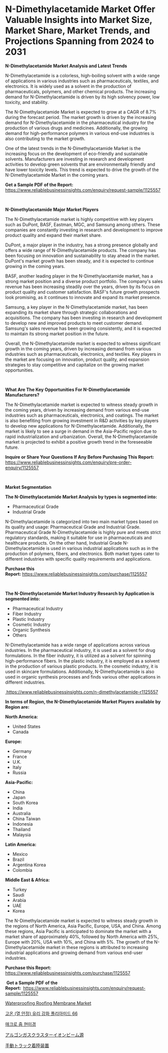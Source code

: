 <p><h1>N-Dimethylacetamide Market Offer Valuable Insights into Market Size, Market Share, Market Trends, and Projections Spanning from 2024 to 2031</h1></p><p><strong>N-Dimethylacetamide Market Analysis and Latest Trends</strong></p>
<p><p>N-Dimethylacetamide is a colorless, high-boiling solvent with a wide range of applications in various industries such as pharmaceuticals, textiles, and electronics. It is widely used as a solvent in the production of pharmaceuticals, polymers, and other chemical products. The increasing demand for N-Dimethylacetamide is driven by its high solvency power, low toxicity, and stability.</p><p>The N-Dimethylacetamide Market is expected to grow at a CAGR of 8.7% during the forecast period. The market growth is driven by the increasing demand for N-Dimethylacetamide in the pharmaceutical industry for the production of various drugs and medicines. Additionally, the growing demand for high-performance polymers in various end-use industries is also contributing to the market growth.</p><p>One of the latest trends in the N-Dimethylacetamide Market is the increasing focus on the development of eco-friendly and sustainable solvents. Manufacturers are investing in research and development activities to develop green solvents that are environmentally friendly and have lower toxicity levels. This trend is expected to drive the growth of the N-Dimethylacetamide Market in the coming years.</p></p>
<p><strong>Get a Sample PDF of the Report:&nbsp;</strong> <a href="https://www.reliablebusinessinsights.com/enquiry/request-sample/1125557">https://www.reliablebusinessinsights.com/enquiry/request-sample/1125557</a></p>
<p>&nbsp;</p>
<p><strong>N-Dimethylacetamide Major Market Players</strong></p>
<p><p>The N-Dimethylacetamide market is highly competitive with key players such as DuPont, BASF, Eastman, MGC, and Samsung among others. These companies are constantly investing in research and development to improve product quality and expand their market share.</p><p>DuPont, a major player in the industry, has a strong presence globally and offers a wide range of N-Dimethylacetamide products. The company has been focusing on innovation and sustainability to stay ahead in the market. DuPont's market growth has been steady, and it is expected to continue growing in the coming years.</p><p>BASF, another leading player in the N-Dimethylacetamide market, has a strong market position and a diverse product portfolio. The company's sales revenue has been increasing steadily over the years, driven by its focus on product quality and customer satisfaction. BASF's future growth prospects look promising, as it continues to innovate and expand its market presence.</p><p>Samsung, a key player in the N-Dimethylacetamide market, has been expanding its market share through strategic collaborations and acquisitions. The company has been investing in research and development to develop new and improved products to meet customer demand. Samsung's sales revenue has been growing consistently, and it is expected to maintain its strong market position in the future.</p><p>Overall, the N-Dimethylacetamide market is expected to witness significant growth in the coming years, driven by increasing demand from various industries such as pharmaceuticals, electronics, and textiles. Key players in the market are focusing on innovation, product quality, and expansion strategies to stay competitive and capitalize on the growing market opportunities.</p></p>
<p>&nbsp;</p>
<p><strong>What Are The Key Opportunities For N-Dimethylacetamide Manufacturers?</strong></p>
<p><p>The N-Dimethylacetamide market is expected to witness steady growth in the coming years, driven by increasing demand from various end-use industries such as pharmaceuticals, electronics, and coatings. The market is also benefiting from growing investment in R&D activities by key players to develop new applications for N-Dimethylacetamide. Additionally, the market is likely to see a surge in demand in the Asia-Pacific region due to rapid industrialization and urbanization. Overall, the N-Dimethylacetamide market is projected to exhibit a positive growth trend in the foreseeable future.</p></p>
<p><strong>Inquire or Share Your Questions If Any Before Purchasing This Report:</strong> <a href="https://www.reliablebusinessinsights.com/enquiry/pre-order-enquiry/1125557">https://www.reliablebusinessinsights.com/enquiry/pre-order-enquiry/1125557</a></p>
<p>&nbsp;</p>
<p><strong>Market Segmentation</strong></p>
<p><strong>The N-Dimethylacetamide Market Analysis by types is segmented into:</strong></p>
<p><ul><li>Pharmaceutical Grade</li><li>Industrial Grade</li></ul></p>
<p><p>N-Dimethylacetamide is categorized into two main market types based on its quality and usage: Pharmaceutical Grade and Industrial Grade. Pharmaceutical Grade N-Dimethylacetamide is highly pure and meets strict regulatory standards, making it suitable for use in pharmaceuticals and healthcare products. On the other hand, Industrial Grade N-Dimethylacetamide is used in various industrial applications such as in the production of polymers, fibers, and electronics. Both market types cater to different industries with specific quality requirements and applications.</p></p>
<p><strong>Purchase this Report:&nbsp;</strong><a href="https://www.reliablebusinessinsights.com/purchase/1125557">https://www.reliablebusinessinsights.com/purchase/1125557</a></p>
<p>&nbsp;</p>
<p><strong>The N-Dimethylacetamide Market Industry Research by Application is segmented into:</strong></p>
<p><ul><li>Pharmaceutical Industry</li><li>Fiber Industry</li><li>Plastic Industry</li><li>Cosmetic Industry</li><li>Organic Synthesis</li><li>Others</li></ul></p>
<p><p>N-Dimethylacetamide has a wide range of applications across various industries. In the pharmaceutical industry, it is used as a solvent for drug formulations. In the fiber industry, it is utilized as a solvent for spinning high-performance fibers. In the plastic industry, it is employed as a solvent in the production of various plastic products. In the cosmetic industry, it is used in skincare formulations. Additionally, N-Dimethylacetamide is also used in organic synthesis processes and finds various other applications in different industries.</p></p>
<p><a href="https://www.reliablebusinessinsights.com/n-dimethylacetamide-r1125557">&nbsp;https://www.reliablebusinessinsights.com/n-dimethylacetamide-r1125557</a></p>
<p><strong>In terms of Region, the N-Dimethylacetamide Market Players available by Region are:</strong></p>
<p>
    <p> <strong> North America: </strong>
        <ul>
            <li>United States</li>
            <li>Canada</li>
        </ul>
        </p> 
    <p> <strong> Europe: </strong>
        <ul>
            <li>Germany</li>
            <li>France</li>
            <li>U.K.</li>
            <li>Italy</li>
            <li>Russia</li>
        </ul>
        </p> 
    <p> <strong> Asia-Pacific: </strong>
        <ul>
            <li>China</li>
            <li>Japan</li>
            <li>South Korea</li>
            <li>India</li>
            <li>Australia</li>
            <li>China Taiwan</li>
            <li>Indonesia</li>
            <li>Thailand</li>
            <li>Malaysia</li>
        </ul>
        </p> 
    <p> <strong> Latin America: </strong>
        <ul>
            <li>Mexico</li>
            <li>Brazil</li>
            <li>Argentina Korea</li>
            <li>Colombia</li>
        </ul>
        </p> 
    <p> <strong> Middle East & Africa: </strong>
        <ul>
            <li>Turkey</li>
            <li>Saudi</li>
            <li>Arabia</li>
            <li>UAE</li>
            <li>Korea</li>
        </ul>
    </p>
    </p>
<p><p>The N-Dimethylacetamide market is expected to witness steady growth in the regions of North America, Asia Pacific, Europe, USA, and China. Among these regions, Asia Pacific is anticipated to dominate the market with a market share of approximately 40%, followed by North America with 25%, Europe with 20%, USA with 10%, and China with 5%. The growth of the N-Dimethylacetamide market in these regions is attributed to increasing industrial applications and growing demand from various end-user industries.</p></p>
<p><strong>Purchase this Report: </strong><a href="https://www.reliablebusinessinsights.com/purchase/1125557">https://www.reliablebusinessinsights.com/purchase/1125557</a></p>
<p>&nbsp;<strong>Get a Sample PDF of the Report:&nbsp;&nbsp;</strong><a href="https://www.reliablebusinessinsights.com/enquiry/request-sample/1125557">https://www.reliablebusinessinsights.com/enquiry/request-sample/1125557</a></p>
<p><strong></strong></p>
<p><p><a href="https://github.com/bmorecock/Market-Research-Report-List-3/blob/main/waterproofing-roofing-membrane-market.md">Waterproofing Roofing Membrane Market</a></p><p><a href="https://github.com/kvbohdfy111/Market-Research-Report-List-1/blob/main/1303611141185.md">고온 (열 안정) 유리 강화 폴리아미드 66</a></p><p><a href="https://medium.com/@tomienow676/%EB%A7%A4%ED%81%AC%EB%A1%9C-%EC%A4%8C-%ED%98%84%EB%AF%B8%EA%B2%BD-%EC%8B%9C%EC%9E%A5-%EC%8B%AC%EC%B8%B5-%EB%B6%84%EC%84%9D-%EB%8F%99%ED%96%A5-%EC%8B%9C%EC%9E%A5-%EC%84%B8%EB%B6%84%ED%99%94-%EB%B0%8F-%EA%B2%BD%EC%9F%81-%EB%B6%84%EC%84%9D-5a7c8a3e816f">매크로 줌 현미경</a></p><p><a href="https://github.com/kegley4963/Market-Research-Report-List-1/blob/main/2358460135688.md">アルゴンガスクラスターイオンビーム源</a></p><p><a href="https://medium.com/@jeromeboyer1970/%E3%82%B0%E3%83%AD%E3%83%BC%E3%83%90%E3%83%AB%E3%83%9E%E3%83%8B%E3%83%A5%E3%82%A2%E3%83%AB%E3%83%88%E3%83%A9%E3%83%83%E3%82%AF%E3%83%A9%E3%83%B3%E3%83%87%E3%82%A3%E3%83%B3%E3%82%B0%E3%82%AE%E3%82%A2%E5%B8%82%E5%A0%B4%E3%82%BB%E3%82%AF%E3%82%BF%E3%83%BC-%E7%A8%AE%E9%A1%9E-%E3%82%A2%E3%83%97%E3%83%AA%E3%82%B1%E3%83%BC%E3%82%B7%E3%83%A7%E3%83%B3-%E3%83%9E%E3%83%BC%E3%82%B1%E3%83%83%E3%83%88%E3%83%97%E3%83%AC%E3%83%BC%E3%83%A4%E3%83%BC%E3%81%AE%E6%88%A6%E7%95%A5-%E5%9C%B0%E5%9F%9F%E5%88%A5%E6%88%90%E9%95%B7%E3%81%AE%E6%B4%9E%E5%AF%9F-%E5%B0%86%E6%9D%A5%E3%81%AE%E4%BA%88%E6%B8%AC-2024%E5%B9%B4-2031%E5%B9%B4-2fb56bcf15a7">手動トラック着陸装置</a></p></p>